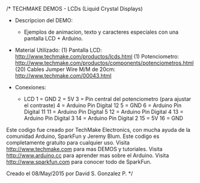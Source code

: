 /* 
  TECHMAKE DEMOS - LCDs (Liquid Crystal Displays)
  
  * Descripcion del DEMO:
    * Ejemplos de animacion, texto y caracteres especiales con una pantalla LCD + Arduino.
  
  * Material Utilizado:
    (1) Pantalla LCD: http://www.techmake.com/productos/lcds.html
    (1) Potenciometro: http://www.techmake.com/productos/components/potenciometros.html
    (20) Cables Jumper Wire M/M de 20cm: http://www.techmake.com/00043.html
  
  * Conexiones:
  
     * LCD
        1 = GND
        2 = 5V
        3 = Pin central del potenciometro (para ajustar el contraste)
        4 = Arduino Pin Digital 12
        5 = GND
        6 = Arduino Pin Digital 11
        11 = Arduino Pin Digital 5
        12 = Arduino Pin Digital 4
        13 = Arduino Pin Digital 3
        14 = Arduino Pin Digital 2
        15 = 5V
        16 = GND
    
Este codigo fue creado por TechMake Electronics,
con mucha ayuda de la comunidad Arduino, SparkFun y Jeremy Blum.
Este codigo es completamente gratuito para cualquier uso.
Visita http://www.techmake.com para mas DEMOS y tutoriales.
Visita http://www.arduino.cc para aprender mas sobre el Arduino.
Visita http://www.sparkfun.com para conocer todo de SparkFun.

Creado el 08/May/2015 por David S. Gonzalez P.
*/
